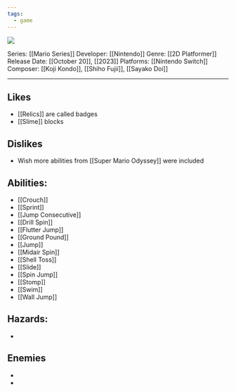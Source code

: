 ```yaml
---
tags:
  - game
---
```

<img src="https://cdn2.steamgriddb.com/thumb/113ebe6aaa1db9e72129d9f2d2e58bcc.jpg">

Series: [[Mario Series]]
Developer: [[Nintendo]]
Genre: [[2D Platformer]]
Release Date: [[October 20]], [[2023]]
Platforms: [[Nintendo Switch]]
Composer: [[Koji Kondo]], [[Shiho Fujii]], [[Sayako Doi]]

----


## Likes
* [[Relics]] are called badges
* [[Slime]] blocks

## Dislikes
* Wish more abilities from [[Super Mario Odyssey]] were included

## Abilities:
* [[Crouch]]
* [[Sprint]]
* [[Jump Consecutive]]
* [[Drill Spin]]
* [[Flutter Jump]]
* [[Ground Pound]]
* [[Jump]]
* [[Midair Spin]]
* [[Shell Toss]]
* [[Slide]]
* [[Spin Jump]]
* [[Stomp]]
* [[Swim]]
* [[Wall Jump]]

## Hazards:
* 

## Enemies
* 


* 